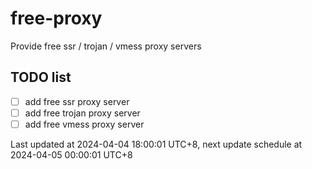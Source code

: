 
# free-proxy
Provide free ssr / trojan / vmess proxy servers


## TODO list
- [ ] add free ssr proxy server
- [ ] add free trojan proxy server
- [ ] add free vmess proxy server

Last updated at 2024-04-04 18:00:01 UTC+8, next update schedule at 2024-04-05 00:00:01 UTC+8


